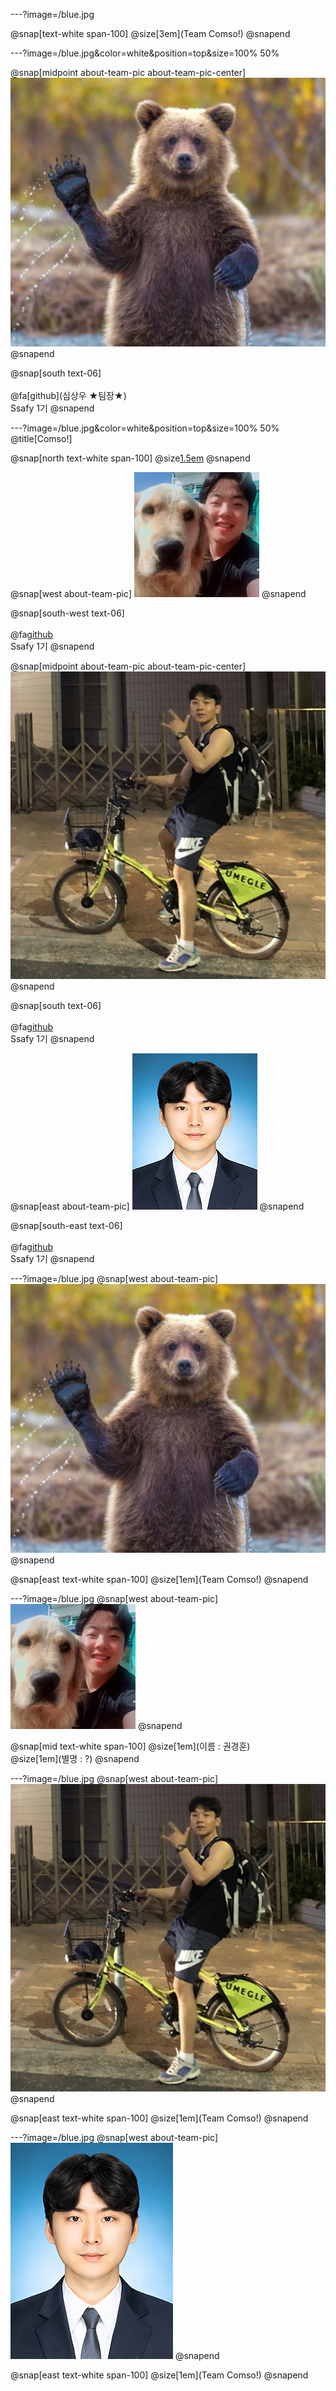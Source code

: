 ---?image=/blue.jpg

@snap[text-white span-100]
@size[3em](Team Comso!)
@snapend

---?image=/blue.jpg&color=white&position=top&size=100% 50% 

@snap[midpoint about-team-pic about-team-pic-center]
![sim_sangwoo](sim_sangwoo.JPG)
@snapend

@snap[south text-06]
<br><br>
@fa[github](심상우 ★팀장★)
<br>
Ssafy 1기
@snapend

---?image=/blue.jpg&color=white&position=top&size=100% 50% 
@title[Comso!]

@snap[north text-white span-100]
@size[1.5em](Comso!)
@snapend

@snap[west about-team-pic]
![kgh](kgh.jpg)
@snapend

@snap[south-west text-06]
<br><br>
@fa[github](권경훈)
<br>
Ssafy 1기
@snapend

@snap[midpoint about-team-pic about-team-pic-center]
![jbb](jbb.jpg)
@snapend

@snap[south text-06]
<br><br>
@fa[github](전준범)
<br>
Ssafy 1기
@snapend

@snap[east about-team-pic]
![Taeho](Taeho.png)
@snapend

@snap[south-east text-06]
<br><br>
@fa[github](정태호)
<br>
Ssafy 1기
@snapend

---?image=/blue.jpg
@snap[west about-team-pic]
![sim_sangwoo](sim_sangwoo.JPG)
@snapend

@snap[east text-white span-100]
@size[1em](Team Comso!)
@snapend

---?image=/blue.jpg
@snap[west about-team-pic]
![kgh](kgh.jpg)
@snapend

@snap[mid text-white span-100]
@size[1em](이름 : 권경훈)
<br>
@size[1em](별명 : ?)
@snapend

---?image=/blue.jpg
@snap[west about-team-pic]
![jbb](jbb.jpg)
@snapend

@snap[east text-white span-100]
@size[1em](Team Comso!)
@snapend

---?image=/blue.jpg
@snap[west about-team-pic]
![Taeho](Taeho.jpg)
@snapend

@snap[east text-white span-100]
@size[1em](Team Comso!)
@snapend
